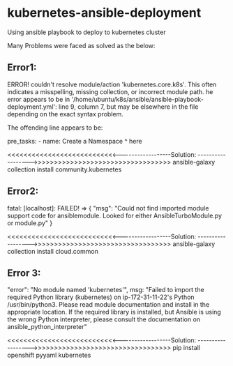 # kubernetes-ansible-deployment
Using ansible playbook to deploy to kubernetes cluster

Many Problems were faced as solved as the below:


Error1:
--------
ERROR! couldn't resolve module/action 'kubernetes.core.k8s'. This often indicates a misspelling, missing collection, or incorrect module path.
he error appears to be in '/home/ubuntu/k8s/ansible/ansible-playbook-deployment.yml': line 9, column 7, but may
be elsewhere in the file depending on the exact syntax problem.

The offending line appears to be:

  pre_tasks:
    - name: Create a Namespace
      ^ here

<<<<<<<<<<<<<<<<<<<<<<<<<<<------------------Solution: ------------------>>>>>>>>>>>>>>>>>>>>>>>>>>>>>>>>>>
 ansible-galaxy collection install community.kubernetes



Error2:
-------
fatal: [localhost]: FAILED! => {
    "msg": "Could not find imported module support code for ansiblemodule.  Looked for either AnsibleTurboModule.py or module.py"
}

<<<<<<<<<<<<<<<<<<<<<<<<<<<------------------Solution: ------------------>>>>>>>>>>>>>>>>>>>>>>>>>>>>>>>>>>
ansible-galaxy collection install cloud.common

Error 3:
--------
"error": "No module named 'kubernetes'",
msg: "Failed to import the required Python library (kubernetes) on ip-172-31-11-22's Python /usr/bin/python3. Please read module documentation and install in the appropriate location. If the required library is installed, but Ansible is using the wrong Python interpreter, please consult the documentation on ansible_python_interpreter"

<<<<<<<<<<<<<<<<<<<<<<<<<<<------------------Solution: ------------------>>>>>>>>>>>>>>>>>>>>>>>>>>>>>>>>>>
pip install openshift pyyaml kubernetes
